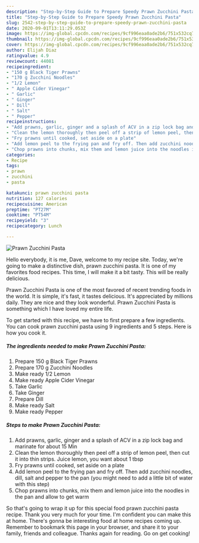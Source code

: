 ```yaml
---
description: "Step-by-Step Guide to Prepare Speedy Prawn Zucchini Pasta"
title: "Step-by-Step Guide to Prepare Speedy Prawn Zucchini Pasta"
slug: 2542-step-by-step-guide-to-prepare-speedy-prawn-zucchini-pasta
date: 2020-09-01T13:11:29.053Z
image: https://img-global.cpcdn.com/recipes/9cf996eaa0ade2b6/751x532cq70/prawn-zucchini-pasta-recipe-main-photo.jpg
thumbnail: https://img-global.cpcdn.com/recipes/9cf996eaa0ade2b6/751x532cq70/prawn-zucchini-pasta-recipe-main-photo.jpg
cover: https://img-global.cpcdn.com/recipes/9cf996eaa0ade2b6/751x532cq70/prawn-zucchini-pasta-recipe-main-photo.jpg
author: Elijah Diaz
ratingvalue: 4.9
reviewcount: 44081
recipeingredient:
- "150 g Black Tiger Prawns"
- "170 g Zucchini Noodles"
- "1/2 Lemon"
- " Apple Cider Vinegar"
- " Garlic"
- " Ginger"
- " Dill"
- " Salt"
- " Pepper"
recipeinstructions:
- "Add prawns, garlic, ginger and a splash of ACV in a zip lock bag and marinate for about 15 Min"
- "Clean the lemon thoroughly then peel off a strip of lemon peel, then cut it into thin strips. Juice lemon, you want about 1 tbsp"
- "Fry prawns until cooked, set aside on a plate"
- "Add lemon peel to the frying pan and fry off. Then add zucchini noodles, dill, salt and pepper to the pan (you might need to add a little bit of water with this step)"
- "Chop prawns into chunks, mix them and lemon juice into the noodles in the pan and allow to get warm"
categories:
- Recipe
tags:
- prawn
- zucchini
- pasta

katakunci: prawn zucchini pasta 
nutrition: 127 calories
recipecuisine: American
preptime: "PT27M"
cooktime: "PT54M"
recipeyield: "3"
recipecategory: Lunch

---
```



![Prawn Zucchini Pasta](https://img-global.cpcdn.com/recipes/9cf996eaa0ade2b6/751x532cq70/prawn-zucchini-pasta-recipe-main-photo.jpg)

Hello everybody, it is me, Dave, welcome to my recipe site. Today, we're going to make a distinctive dish, prawn zucchini pasta. It is one of my favorites food recipes. This time, I will make it a bit tasty. This will be really delicious.



Prawn Zucchini Pasta is one of the most favored of recent trending foods in the world. It is simple, it's fast, it tastes delicious. It's appreciated by millions daily. They are nice and they look wonderful. Prawn Zucchini Pasta is something which I have loved my entire life.


To get started with this recipe, we have to first prepare a few ingredients. You can cook prawn zucchini pasta using 9 ingredients and 5 steps. Here is how you cook it.

<!--inarticleads1-->

##### The ingredients needed to make Prawn Zucchini Pasta:

1. Prepare 150 g Black Tiger Prawns
1. Prepare 170 g Zucchini Noodles
1. Make ready 1/2 Lemon
1. Make ready  Apple Cider Vinegar
1. Take  Garlic
1. Take  Ginger
1. Prepare  Dill
1. Make ready  Salt
1. Make ready  Pepper




<!--inarticleads2-->

##### Steps to make Prawn Zucchini Pasta:

1. Add prawns, garlic, ginger and a splash of ACV in a zip lock bag and marinate for about 15 Min
1. Clean the lemon thoroughly then peel off a strip of lemon peel, then cut it into thin strips. Juice lemon, you want about 1 tbsp
1. Fry prawns until cooked, set aside on a plate
1. Add lemon peel to the frying pan and fry off. Then add zucchini noodles, dill, salt and pepper to the pan (you might need to add a little bit of water with this step)
1. Chop prawns into chunks, mix them and lemon juice into the noodles in the pan and allow to get warm




So that's going to wrap it up for this special food prawn zucchini pasta recipe. Thank you very much for your time. I'm confident you can make this at home. There's gonna be interesting food at home recipes coming up. Remember to bookmark this page in your browser, and share it to your family, friends and colleague. Thanks again for reading. Go on get cooking!
